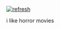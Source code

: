 [![refresh](https://github.com/French-Cat/French-Cat/actions/workflows/auto.yml/badge.svg)](https://github.com/French-Cat/French-Cat/actions/workflows/auto.yml)

i like horror movies
